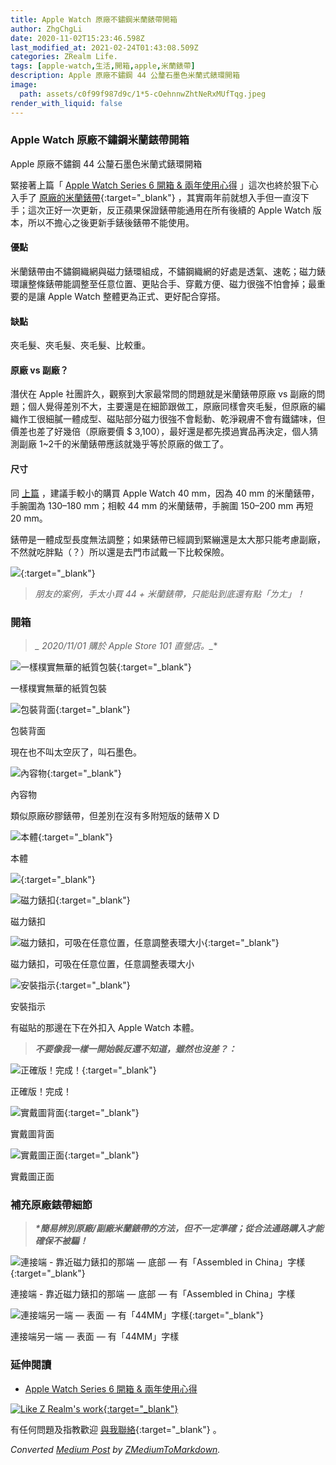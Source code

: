 ```yaml
---
title: Apple Watch 原廠不鏽鋼米蘭錶帶開箱
author: ZhgChgLi
date: 2020-11-02T15:23:46.598Z
last_modified_at: 2021-02-24T01:43:08.509Z
categories: ZRealm Life.
tags: [apple-watch,生活,開箱,apple,米蘭錶帶]
description: Apple 原廠不鏽鋼 44 公釐石墨色米蘭式錶環開箱
image:
  path: assets/c0f99f987d9c/1*5-cOehnnwZhtNeRxMUfTqg.jpeg
render_with_liquid: false
---
```


### Apple Watch 原廠不鏽鋼米蘭錶帶開箱

Apple 原廠不鏽鋼 44 公釐石墨色米蘭式錶環開箱

緊接著上篇「 [Apple Watch Series 6 開箱 & 兩年使用心得](../eab0e984043/) 」這次也終於狠下心入手了 [原廠的米蘭錶帶](https://www.apple.com/tw/shop/product/MTU22FE/A/40-%E5%85%AC%E9%87%90%E9%8A%80%E8%89%B2%E7%B1%B3%E8%98%AD%E5%BC%8F%E9%8C%B6%E7%92%B0){:target="_blank"} ，其實兩年前就想入手但一直沒下手；這次正好一次更新，反正蘋果保證錶帶能通用在所有後續的 Apple Watch 版本，所以不擔心之後更新手錶後錶帶不能使用。
#### 優點

米蘭錶帶由不鏽鋼織網與磁力錶環組成，不鏽鋼織網的好處是透氣、速乾；磁力錶環讓整條錶帶能調整至任意位置、更貼合手、穿戴方便、磁力很強不怕會掉；最重要的是讓 Apple Watch 整體更為正式、更好配合穿搭。
#### 缺點

夾毛髮、夾毛髮、夾毛髮、比較重。
#### 原廠 vs 副廠？

潛伏在 Apple 社團許久，觀察到大家最常問的問題就是米蘭錶帶原廠 vs 副廠的問題；個人覺得差別不大，主要還是在細節跟做工，原廠同樣會夾毛髮，但原廠的編織作工很細膩一體成型、磁貼部分磁力很強不會鬆動、乾淨親膚不會有鐵鏽味，但價差也差了好幾倍（原廠要價 $ 3,100），最好還是都先摸過實品再決定，個人猜測副廠 1~2千的米蘭錶帶應該就幾乎等於原廠的做工了。
#### 尺寸

同 [上篇](../eab0e984043/) ，建議手較小的購買 Apple Watch 40 mm，因為 40 mm 的米蘭錶帶，手腕圍為 130–180 mm；相較 44 mm 的米蘭錶帶，手腕圍 150–200 mm 再短 20 mm。

錶帶是一體成型長度無法調整；如果錶帶已經調到緊繃還是太大那只能考慮副廠，不然就吃胖點（？）所以還是去門市試戴一下比較保險。


![](/assets/c0f99f987d9c/1*faHIYnWjMFiOg2Q5AoWnlQ.png){:target="_blank"}

> _朋友的案例，手太小買 44 \+ 米蘭錶帶，只能貼到底還有點「ㄌㄤ」！_

### 開箱
> **_* 2020/11/01 購於 Apple Store 101 直營店。_**



![一樣樸實無華的紙質包裝](/assets/c0f99f987d9c/1*HI4rii9jMG1mkzvmXMWdLw.jpeg){:target="_blank"}

一樣樸實無華的紙質包裝


![包裝背面](/assets/c0f99f987d9c/1*e8y5jTMTJKKPdydc2v0NVw.jpeg){:target="_blank"}

包裝背面

現在也不叫太空灰了，叫石墨色。


![內容物](/assets/c0f99f987d9c/1*m0sAkDMEiPwm43rTn0-3tA.jpeg){:target="_blank"}

內容物

類似原廠矽膠錶帶，但差別在沒有多附短版的錶帶ＸＤ


![本體](/assets/c0f99f987d9c/1*seGVcrq2LSAlRrTp-CPIfQ.jpeg){:target="_blank"}

本體


![](/assets/c0f99f987d9c/1*IPUHeRmo5iG9QzsC_NKQoA.jpeg){:target="_blank"}



![磁力錶扣](/assets/c0f99f987d9c/1*mHytJWItkz8l4OtPq5HkeA.jpeg){:target="_blank"}

磁力錶扣


![磁力錶扣，可吸在任意位置，任意調整表環大小](/assets/c0f99f987d9c/1*IIstNIHPD8kXOum-reIkjg.gif){:target="_blank"}

磁力錶扣，可吸在任意位置，任意調整表環大小


![安裝指示](/assets/c0f99f987d9c/1*OwyAmkDoSbsVwyHizqEXPA.jpeg){:target="_blank"}

安裝指示

有磁貼的那邊在下在外扣入 Apple Watch 本體。
> **_不要像我一樣一開始裝反還不知道，雖然也沒差？：_**



![正確版！完成！](/assets/c0f99f987d9c/1*5-cOehnnwZhtNeRxMUfTqg.jpeg){:target="_blank"}

正確版！完成！


![實戴圖背面](/assets/c0f99f987d9c/1*WT_fwjfrtgJZFZnLULndRw.jpeg){:target="_blank"}

實戴圖背面


![實戴圖正面](/assets/c0f99f987d9c/1*eIq97MlqVilozKrm2kcT0g.jpeg){:target="_blank"}

實戴圖正面
### 補充原廠錶帶細節
> **_*簡易辨別原廠/副廠米蘭錶帶的方法，但不一定準確；從合法通路購入才能確保不被騙！_**



![連接端 \- 靠近磁力錶扣的那端 — 底部 — 有「Assembled in China」字樣](/assets/c0f99f987d9c/1*24YD1G0kgfc5qeRX55ItEg.jpeg){:target="_blank"}

連接端 \- 靠近磁力錶扣的那端 — 底部 — 有「Assembled in China」字樣


![連接端另一端 — 表面 — 有「44MM」字樣](/assets/c0f99f987d9c/1*KZcWMP1vVSGtCpLuJW6rFw.jpeg){:target="_blank"}

連接端另一端 — 表面 — 有「44MM」字樣
### 延伸閱讀
- [Apple Watch Series 6 開箱 & 兩年使用心得](../eab0e984043/)



[![Like Z Realm's work](https://button.like.co/images/og/likebutton.png "Like Z Realm's work"){:target="_blank"}](https://button.like.co/zhgchgli)


有任何問題及指教歡迎 [與我聯絡](https://www.zhgchg.li/contact){:target="_blank"} 。



_Converted [Medium Post](https://medium.com/zrealm-life/apple-watch-%E5%8E%9F%E5%BB%A0%E4%B8%8D%E9%8F%BD%E9%8B%BC%E7%B1%B3%E8%98%AD%E9%8C%B6%E5%B8%B6%E9%96%8B%E7%AE%B1-c0f99f987d9c) by [ZMediumToMarkdown](https://github.com/ZhgChgLi/ZMediumToMarkdown)._
